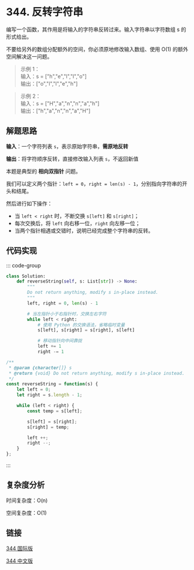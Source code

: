 # 344. 反转字符串 <Badge type="tip" text="Easy" />

编写一个函数，其作用是将输入的字符串反转过来。输入字符串以字符数组 s 的形式给出。

不要给另外的数组分配额外的空间，你必须原地修改输入数组、使用 O(1) 的额外空间解决这一问题。

>示例 1：  
输入：s = ["h","e","l","l","o"]  
输出：["o","l","l","e","h"]

>示例 2：  
输入：s = ["H","a","n","n","a","h"]  
输出：["h","a","n","n","a","H"]

## 解题思路

**输入**：一个字符列表 `s`，表示原始字符串，**需原地反转**

**输出**：将字符顺序反转，直接修改输入列表 `s`，不返回新值

本题是典型的 **相向双指针** 问题。

我们可以定义两个指针：`left = 0`，`right = len(s) - 1`，分别指向字符串的开头和结尾。

然后进行如下操作：

* 当 `left < right` 时，不断交换 `s[left]` 和 `s[right]`；
* 每次交换后，将 `left` 向右移一位，`right` 向左移一位；
* 当两个指针相遇或交错时，说明已经完成整个字符串的反转。


## 代码实现

::: code-group

```python
class Solution:
    def reverseString(self, s: List[str]) -> None:
        """
        Do not return anything, modify s in-place instead.
        """
        left, right = 0, len(s) - 1

        # 当左指针小于右指针时，交换左右字符
        while left < right:
            # 使用 Python 的交换语法，省略临时变量
            s[left], s[right] = s[right], s[left]

            # 移动指针向中间靠拢
            left += 1
            right -= 1
```

```javascript
/**
 * @param {character[]} s
 * @return {void} Do not return anything, modify s in-place instead.
 */
const reverseString = function(s) {
    let left = 0;
    let right = s.length - 1;

    while (left < right) {
        const temp = s[left];

        s[left] = s[right];
        s[right] = temp;

        left ++;
        right --;
    }
};
```

:::

## 复杂度分析

时间复杂度：O(n)

空间复杂度：O(1)

## 链接

[344 国际版](https://leetcode.com/problems/reverse-string/description/)

[344 中文版](https://leetcode.cn/problems/reverse-string/description/)

